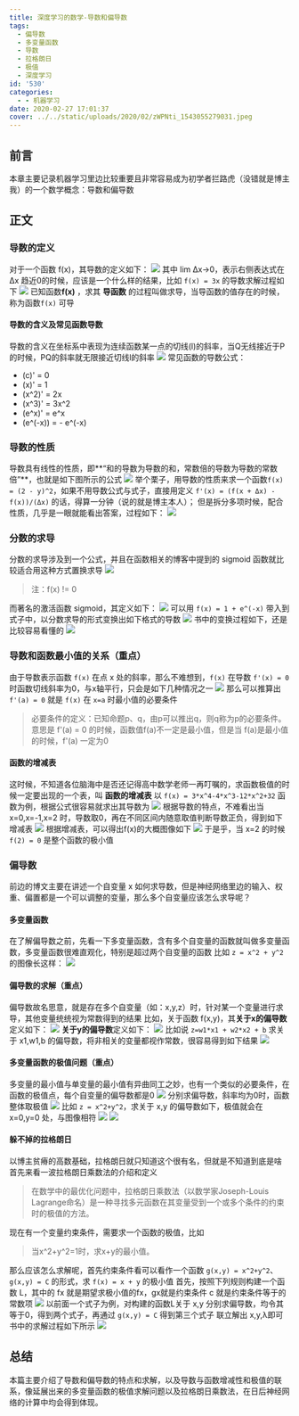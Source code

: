 ```yaml
---
title: 深度学习的数学-导数和偏导数
tags:
  - 偏导数
  - 多变量函数
  - 导数
  - 拉格朗日
  - 极值
  - 深度学习
id: '530'
categories:
  - - 机器学习
date: 2020-02-27 17:01:37
cover: ../../static/uploads/2020/02/zWPNti_1543055279031.jpeg
---
```




## 前言

本章主要记录机器学习里边比较重要且非常容易成为初学者拦路虎（没错就是博主我）的一个数学概念：导数和偏导数

## 正文

### 导数的定义

对于一个函数 f(x)，其导数的定义如下： [![](../static/uploads/2020/02/01cc6087affe132f17585a75d58ccc41.png)](../static/uploads/2020/02/01cc6087affe132f17585a75d58ccc41.png) 其中 lim Δx->0，表示右侧表达式在 Δx 趋近0的时候，应该是一个什么样的结果，比如 `f(x) = 3x` 的导数求解过程如下 [![](../static/uploads/2020/02/13844196e8373aa55df4e0c45170d35c.png)](../static/uploads/2020/02/13844196e8373aa55df4e0c45170d35c.png) 已知函数**f(x)** ，求其 **导函数** 的过程叫做求导，当导函数的值存在的时候，称为函数`f(x)` 可导

#### 导数的含义及常见函数导数

导数的含义在坐标系中表现为连续函数某一点的切线(l)的斜率，当Q无线接近于P的时候，PQ的斜率就无限接近切线l的斜率 [![](../static/uploads/2020/02/7f903b27f9759cb09a3b944773b9ec77.png)](../static/uploads/2020/02/7f903b27f9759cb09a3b944773b9ec77.png) 常见函数的导数公式：

*   (c)' = 0
*   (x)' = 1
*   (x^2)' = 2x
*   (x^3)' = 3x^2
*   (e^x)' = e^x
*   (e^(-x)) = - e^(-x)

### 导数的性质

导数具有线性的性质，即**“和的导数为导数的和，常数倍的导数为导数的常数倍”**，也就是如下图所示的公式 [![](../static/uploads/2020/02/93ec710822039f88c2cce4a030362ee7.png)](../static/uploads/2020/02/93ec710822039f88c2cce4a030362ee7.png) 举个栗子，用导数的性质来求一个函数`f(x) = (2 - y)^2`，如果不用导数公式与式子，直接用定义 `f'(x) = (f(x + Δx) - f(x))/(Δx)` 的话，得算一分钟（说的就是博主本人）； 但是拆分多项时候，配合性质，几乎是一眼就能看出答案，过程如下： [![](../static/uploads/2020/02/9fd0b2596b03c1b9686ae6324829f5b3.png)](../static/uploads/2020/02/9fd0b2596b03c1b9686ae6324829f5b3.png)

### 分数的求导

分数的求导涉及到一个公式，并且在函数相关的博客中提到的 sigmoid 函数就比较适合用这种方式置换求导 [![](../static/uploads/2020/02/a78b128af5564b4c8745443040223f6d.png)](../static/uploads/2020/02/a78b128af5564b4c8745443040223f6d.png)

> 注：f(x) != 0

而著名的激活函数 sigmoid，其定义如下： [![](../static/uploads/2020/02/4fa13db796167ffa7832a39e817db574.png)](../static/uploads/2020/02/4fa13db796167ffa7832a39e817db574.png) 可以用 `f(x) = 1 + e^(-x)` 带入到式子中，以分数求导的形式变换出如下格式的导数 [![](../static/uploads/2020/02/642d8a1a30d864fd078de61829cbca51.png)](../static/uploads/2020/02/642d8a1a30d864fd078de61829cbca51.png) 书中的变换过程如下，还是比较容易看懂的 [![](../static/uploads/2020/02/6560910050bd007a707acea0638feddb.png)](../static/uploads/2020/02/6560910050bd007a707acea0638feddb.png)

### 导数和函数最小值的关系（重点）

由于导数表示函数 `f(x)` 在点 x 处的斜率，那么不难想到，`f(x)` 在导数 `f'(x) = 0` 时函数切线斜率为0，与x轴平行，只会是如下几种情况之一 [![](../static/uploads/2020/02/86a9740f204dd8770040d7cc35a3cfe8.png)](../static/uploads/2020/02/86a9740f204dd8770040d7cc35a3cfe8.png) 那么可以推算出 `f'(a) = 0` 就是 `f(x)` 在 `x=a` 时最小值的必要条件

> 必要条件的定义：已知命题p、q，由p可以推出q，则q称为p的必要条件。 意思是 f'(a) = 0 的时候，函数值f(a)不一定是最小值，但是当 f(a)是最小值的时候，f'(a) 一定为0

#### 函数的增减表

这时候，不知道各位脑海中是否还记得高中数学老师一再叮嘱的，求函数极值的时候一定要出现的一个表，叫 **函数的增减表** 以 `f(x) = 3*x^4-4*x^3-12*x^2+32` 函数为例，根据公式很容易就求出其导数为 [![](../static/uploads/2020/02/32dc5b2410c56c529d9ea39147408596.png)](../static/uploads/2020/02/32dc5b2410c56c529d9ea39147408596.png) 根据导数的特点，不难看出当 x=0,x=-1,x=2 时，导数取0，再在不同区间内随意取值判断导数正负，得到如下增减表 [![](../static/uploads/2020/02/e6d04b829313e92f8a6d5376d9c06407.png)](../static/uploads/2020/02/e6d04b829313e92f8a6d5376d9c06407.png) 根据增减表，可以得出f(x)的大概图像如下 [![](../static/uploads/2020/02/dea44126bacd6f2dfb1ca3625612b017.png)](../static/uploads/2020/02/dea44126bacd6f2dfb1ca3625612b017.png) 于是乎，当 x=2 的时候 `f(2) = 0` 是整个函数的极小值

### 偏导数

前边的博文主要在讲述一个自变量 x 如何求导数，但是神经网络里边的输入、权重、偏置都是一个可以调整的变量，那么多个自变量应该怎么求导呢？

#### 多变量函数

在了解偏导数之前，先看一下多变量函数，含有多个自变量的函数就叫做多变量函数，多变量函数很难直观化，特别是超过两个自变量的函数 比如 `z = x^2 + y^2` 的图像长这样： [![](../static/uploads/2020/02/e0a73c45152c2d688fb80dd96a9f335c.png)](../static/uploads/2020/02/e0a73c45152c2d688fb80dd96a9f335c.png)

#### 偏导数的求解（重点）

偏导数故名思意，就是存在多个自变量（如：x,y,z）时，针对某一个变量进行求导，其他变量统统视为常数得到的结果 比如，关于函数 f(x,y)，其**关于x的偏导数** 定义如下： [![](../static/uploads/2020/02/3af0c3e59d7e2022121478d21370cb5f.png)](../static/uploads/2020/02/3af0c3e59d7e2022121478d21370cb5f.png) **关于y的偏导数**定义如下： [![](../static/uploads/2020/02/e365401c62f244538b789540bd2b2e5c.png)](../static/uploads/2020/02/e365401c62f244538b789540bd2b2e5c.png) 比如说 `z=w1*x1 + w2*x2 + b` 求关于 x1,w1,b 的偏导数，将非相关的变量都视作常数，很容易得到如下结果 [![](../static/uploads/2020/02/8f985fe64f73de6feed784ce4e82e844.png)](../static/uploads/2020/02/8f985fe64f73de6feed784ce4e82e844.png)

#### 多变量函数的极值问题（重点）

多变量的最小值与单变量的最小值有异曲同工之妙，也有一个类似的必要条件，在函数的极值点，每个自变量的偏导数都是0 [![](../static/uploads/2020/02/ab5ee2a9012b2ef56f68824dead44b07.png)](../static/uploads/2020/02/ab5ee2a9012b2ef56f68824dead44b07.png) 分别求偏导数，斜率均为0时，函数整体取极值 [![](../static/uploads/2020/02/c353e406c7634215dfb081c1129438f4.png)](../static/uploads/2020/02/c353e406c7634215dfb081c1129438f4.png) 比如 `z = x^2+y^2`，求关于 x,y 的偏导数如下，极值就会在 x=0,y=0 处，与图像相符 [![](../static/uploads/2020/02/63584e9979e3156453b956fb0da98fb7.png)](../static/uploads/2020/02/63584e9979e3156453b956fb0da98fb7.png) [![](../static/uploads/2020/02/e0a73c45152c2d688fb80dd96a9f335c.png)](../static/uploads/2020/02/e0a73c45152c2d688fb80dd96a9f335c.png)

#### 躲不掉的拉格朗日

以博主贫瘠的高数基础，拉格朗日就只知道这个很有名，但就是不知道到底是啥 首先来看一波拉格朗日乘数法的介绍和定义

> 在数学中的最优化问题中，拉格朗日乘数法（以数学家Joseph-Louis Lagrange命名）是一种寻找多元函数在其变量受到一个或多个条件的约束时的极值的方法。

现在有一个变量约束条件，需要求一个函数的极值，比如

> 当x^2+y^2=1时，求x+y的最小值。

那么应该怎么求解呢，首先约束条件看可以看作一个函数 `g(x,y) = x^2+y^2`、`g(x,y) = C` 的形式，求 `f(x) = x + y` 的极小值 首先，按照下列规则构建一个函数 L，其中的 fx 就是期望求极小值的fx，gx就是约束条件 c 就是约束条件等于的常数项 [![](../static/uploads/2020/02/382181ec7ecb842e67716b912bde19ee.png)](../static/uploads/2020/02/382181ec7ecb842e67716b912bde19ee.png) 以前面一个式子为例，对构建的函数L关于 x,y 分别求偏导数，均令其等于0，得到两个式子，再通过 `g(x,y) = C` 得到第三个式子 联立解出 x,y,λ即可 书中的求解过程如下所示 [![](../static/uploads/2020/02/4c44c3fce4bbe60930cd5cdb22291e4f.png)](../static/uploads/2020/02/4c44c3fce4bbe60930cd5cdb22291e4f.png)

## 总结

本篇主要介绍了导数和偏导数的特点和求解，以及导数与函数增减性和极值的联系，像延展出来的多变量函数的极值求解问题以及拉格朗日乘数法，在日后神经网络的计算中均会得到体现。